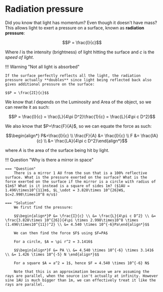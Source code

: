 # Radiation pressure

Did you know that light has momentum? Even though it doesn't have mass? This allows light to exert a pressure on a surface, known as **radiation pressure**:

$$P = \frac{I}{c}$$

Where $I$ is the intensity (brightness) of light hitting the surface and $c$ is the _speed of light_.

!!! Warning "Not all light is absorbed"

    If the surface perfectly reflects all the light, the radiation pressure actually **doubles** since light being reflected back also gives additional pressure on the surface:

    $$P = \frac{2I}{c}$$

We know that $I$ depends on the Luminosity and Area of the object, so we can rewrite it as such:

$$P = \frac{I}{c} = \frac{L}{4\pi D^2}\frac{1}{c} = \frac{L}{4\pi c D^2}$$

We also know that $P=\frac{F}{A}$, so we can equate the force as such:

$$\begin{align*} P&=\frac{I}{c} \\ \frac{F}{A} &= \frac{I}{c} \\ F &= \frac{IA}{c} \\ &=  \frac{LA}{4\pi c D^2}\end{align*}$$

where $A$ is the area of the surface being hit by light.

!!! Question "Why is there a mirror in space"

    === "Question"
        There is a mirror 1 AU from the sun that is a 100% reflective surface. What is the pressure exerted on the surface? What is the force exerted on the surface if the mirror is a circle with radius of $1m$? What is it instead is a square of sides 1m? ($1AU = 1.496\times10^{11}m$, $L_\odot = 3.828\times 10^{26}W$, $c=2.998\times10^8 m/s$)

    === "Solution"
        We first find the pressure:

        $$\begin{align*}P &= \frac{I}{c} \\ &= \frac{L}{4\pi c D^2} \\ &= \frac{3.828\times 10^{26}}{4\pi \times 2.998\times10^8 \times (1.496\times10^{11})^2} \\ &= 4.540 \times 10^{-6}Pa\end{align*}$$

        We can then find the force $F$ using $F=PA$

        For a circle, $A = \pi r^2 = 3.1416$

        $$\begin{align*}F &= PA \\ &= 4.540 \times 10^{-6} \times 3.1416 \\ &= 1.426 \times 10^{-5} N \end{align*}$$

        For a square $A = a^2 = 1$, hence $F = 4.540 \times 10^{-6} N$

        Note that this is an approximation because we are assuming the rays are parallel, when the source isn't actually at infinity. However sine 1AU is much bigger than 1m, we can effectively treat it like the rays are parallel.
